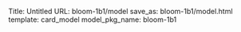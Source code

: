 Title: Untitled
URL: bloom-1b1/model
save_as: bloom-1b1/model.html
template: card_model
model_pkg_name: bloom-1b1

